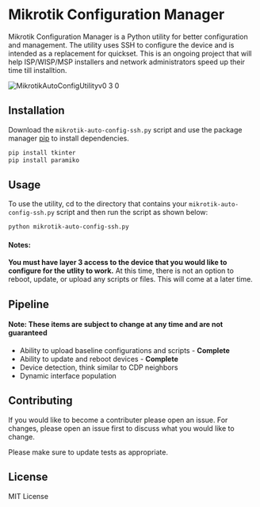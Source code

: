 # Mikrotik Configuration Manager

Mikrotik Configuration Manager is a Python utility for better configuration and management. The utility uses SSH to configure the device and is intended as a replacement for quickset. This is an ongoing project that will help ISP/WISP/MSP installers and network administrators speed up their time till installtion. 


![MikrotikAutoConfigUtilityv0 3 0](https://user-images.githubusercontent.com/87310427/127784200-2088bdf7-1ae6-48dc-aa11-99a5f78560a4.png)


## Installation

Download the `mikrotik-auto-config-ssh.py` script and
use the package manager [pip](https://pip.pypa.io/en/stable/) to install dependencies.

```bash
pip install tkinter
pip install paramiko
```

## Usage

To use the utility, cd to the directory that contains your `mikrotik-auto-config-ssh.py` script and then run the script as shown below:
```bash
python mikrotik-auto-config-ssh.py
```

#### **Notes:**
**You must have layer 3 access to the device that you would like to configure for the utlity to work.** At this time, there is not an option to reboot, update, or upload any scripts or files. This will come at a later time. 

## Pipeline
#### Note: These items are subject to change at any time and are not guaranteed

- Ability to upload baseline configurations and scripts - **Complete**
- Ability to update and reboot devices - **Complete**
- Device detection, think similar to CDP neighbors
- Dynamic interface population

## Contributing
If you would like to become a contributer please open an issue. For changes, please open an issue first to discuss what you would like to change.

Please make sure to update tests as appropriate.

## License
MIT License
